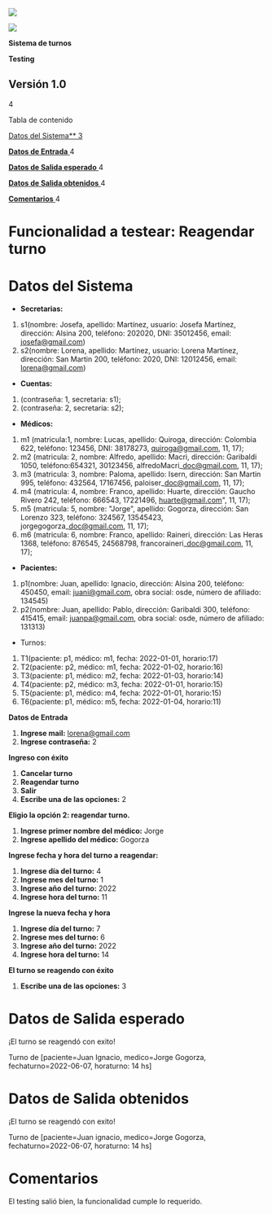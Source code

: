 ﻿![](Aspose.Words.f1c90443-e8cc-4f79-9aed-7509d245741d.001.png)



![](Aspose.Words.f1c90443-e8cc-4f79-9aed-7509d245741d.002.png)
























**Sistema de turnos**

**Testing**

## **Versión 1.0**

4

Tabla de contenido

[Datos del Sistema**	3](#_bookmark0)

[**Datos de Entrada**	](#_bookmark1)4

[**Datos de Salida esperado**	](#_bookmark2)4

[**Datos de Salida obtenidos**	](#_bookmark3)4

[**Comentarios**	](#_bookmark4)4

# **Funcionalidad a testear: Reagendar turno**
#
# **Datos del Sistema**

- **Secretarias:**
1. s1(nombre: Josefa, apellido: Martínez, usuario: Josefa Martínez, dirección: Alsina 200, teléfono: 202020, DNI: 35012456, email: josefa@gmail.com)
1. s2(nombre: Lorena, apellido: Martínez, usuario: Lorena Martínez, dirección: San Martin 200, teléfono: 2020, DNI: 12012456, email: <lorena@gmail.com>)

- **Cuentas:**
1. (contraseña: 1, secretaria: s1);
1. (contraseña: 2, secretaria: s2);

- **Médicos:**
1. m1 (matricula:1, nombre: Lucas, apellido: Quiroga, dirección: Colombia 622, teléfono: 123456, DNI: 38178273, quiroga@gmail.com, 11, 17);
1. m2 (matricula: 2, nombre: Alfredo, apellido: Macri, dirección: Garibaldi 1050, teléfono:654321, 30123456, alfredoMacri\_doc@gmail.com, 11, 17);
1. m3 (matricula: 3, nombre: Paloma, apellido: Isern, dirección: San Martin 995, teléfono: 432564, 17167456, paloiser\_doc@gmail.com, 11, 17);
1. m4 (matricula: 4, nombre: Franco, apellido:  Huarte, dirección: Gaucho Rivero 242, teléfono: 666543, 17221496, huarte@gmail.com", 11, 17);
1. m5 (matricula: 5, nombre: "Jorge", apellido: Gogorza, dirección: San Lorenzo 323, teléfono: 324567, 13545423, jorgegogorza\_doc@gmail.com, 11, 17);
1. m6 (matricula: 6, nombre: Franco, apellido: Raineri, dirección: Las Heras 1368, teléfono: 876545, 24568798, francoraineri\_doc@gmail.com, 11, 17);

- **Pacientes:** 
1. p1(nombre: Juan, apellido: Ignacio, dirección: Alsina 200, teléfono: 450450, email: <juani@gmail.com>, obra social: osde, número de afiliado: 134545)
1. p2(nombre: Juan, apellido: Pablo, dirección: Garibaldi 300, teléfono: 415415, email: <juanpa@gmail.com>, obra social: osde, número de afiliado: 131313)

- Turnos:
1. T1(paciente: p1, médico: m1, fecha: 2022-01-01, horario:17)
1. T2(paciente: p2, médico: m1, fecha: 2022-01-02, horario:16)
1. T3(paciente: p1, médico: m2, fecha: 2022-01-03, horario:14)
1. T4(paciente: p2, médico: m3, fecha: 2022-01-01, horario:15)
1. T5(paciente: p1, médico: m4, fecha: 2022-01-01, horario:15)
1. T6(paciente: p1, médico: m5, fecha: 2022-01-04, horario:11)

**Datos de Entrada**

1. **Ingrese mail:** <lorena@gmail.com>
1. **Ingrese contraseña:** 2

**Ingreso con éxito**

1. **Cancelar turno**
1. **Reagendar turno**
1. **Salir**
1. **Escribe una de las opciones:** 2

**Eligio la opción 2: reagendar turno.**

1. **Ingrese primer nombre del médico:** Jorge
1. **Ingrese apellido del médico:** Gogorza

**Ingrese fecha y hora del turno a reagendar:**

1. **Ingrese día del turno:** 4
1. **Ingrese mes del turno:** 1
1. **Ingrese año del turno:** 2022
1. **Ingrese hora del turno:** 11

**Ingrese la nueva fecha y hora** 

1. **Ingrese día del turno:** 7
1. **Ingrese mes del turno:** 6
1. **Ingrese año del turno:** 2022
1. **Ingrese hora del turno:** 14

**El turno se reagendo con éxito**

1. **Escribe una de las opciones:** 3



# **Datos de Salida esperado**

¡El turno se reagendó con exito!

Turno de [paciente=Juan Ignacio, medico=Jorge Gogorza, fechaturno=2022-06-07, horaturno: 14 hs]

#
# **Datos de Salida obtenidos**

¡El turno se reagendó con exito!

Turno de [paciente=Juan ignacio, medico=Jorge Gogorza, fechaturno=2022-06-07, horaturno: 14 hs]

# **Comentarios**

El testing salió bien, la funcionalidad cumple lo requerido.
